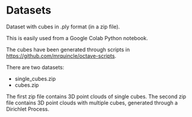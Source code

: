# Datasets

Dataset with cubes in .ply format (in a zip file).

This is easily used from a Google Colab Python notebook.

The cubes have been generated through scripts in <https://github.com/mrquincle/octave-scripts>.

There are two datasets:

* single_cubes.zip
* cubes.zip

The first zip file contains 3D point clouds of single cubes. The second zip file contains 3D point clouds with multiple cubes, generated through a Dirichlet Process.
